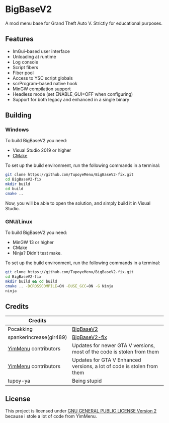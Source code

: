 # BigBaseV2
A mod menu base for Grand Theft Auto V.
Strictly for educational purposes.

## Features
* ImGui–based user interface
* Unloading at runtime
* Log console
* Script fibers
* Fiber pool
* Access to YSC script globals
* scrProgram–based native hook
* MinGW compilation support
* Headless mode (set ENABLE_GUI=OFF when configuring)
* Support for both legacy and enhanced in a single binary


## Building

### Windows
To build BigBaseV2 you need:

* Visual Studio 2019 or higher
* [CMake](https://cmake.org/download)

To set up the build environment, run the following commands in a terminal:
```bash
git clone https://github.com/TupoyeMenu/BigBaseV2-fix.git
cd BigBaseV2-fix
mkdir build
cd build
cmake ..
```
Now, you will be able to open the solution, and simply build it in Visual Studio.

### GNU/Linux
To build BigBaseV2 you need:

* MinGW 13 or higher
* CMake
* Ninja? Didn't test make.

To set up the build environment, run the following commands in a terminal:
```bash
git clone https://github.com/TupoyeMenu/BigBaseV2-fix.git
cd BigBaseV2-fix
mkdir build && cd build
cmake .. -DCROSSCOMPILE=ON -DUSE_GCC=ON -G Ninja
ninja
```

## Credits
| Credits                                                      |                                                                           |
| ------------------------------------------------------------ | ------------------------------------------------------------------------- |
| Pocakking                                                    | [BigBaseV2](https://github.com/Pocakking/BigBaseV2)                       |
| spankerincrease(gir489)                                      | [BigBaseV2-fix](https://bitbucket.org/gir489/bigbasev2-fix)               |
| [YimMenu](https://github.com/YimMenu/YimMenu) contributors   | Updates for newer GTA V versions, most of the code is stolen from them    |
| [YimMenu](https://github.com/YimMenu/YimMenuV2) contributors | Updates for GTA V Enhanced versions, a lot of code is stolen from them    |
| tupoy-ya                                                     | Being stupid                                                              |

## License
This project is licensed under [GNU GENERAL PUBLIC LICENSE Version 2](https://www.gnu.org/licenses/old-licenses/gpl-2.0.txt) because i stole a lot of code from YimMenu.